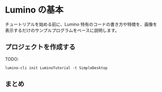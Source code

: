 Lumino の基本
==========

チュートリアルを始める前に、Lumino 特有のコードの書き方や特徴を、画像を表示するだけのサンプルプログラムをベースに説明します。


プロジェクトを作成する
----------

TODO:

```
lumino-cli init LuminoTutorial -t SimpleDesktop
```







まとめ
----------


